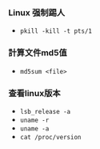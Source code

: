 ### Linux 强制踢人
- `pkill -kill -t pts/1`

### 計算文件md5值
- `md5sum <file>`

### 查看linux版本
- `lsb_release -a`
- `uname -r`
- `uname -a`
- `cat /proc/version`
